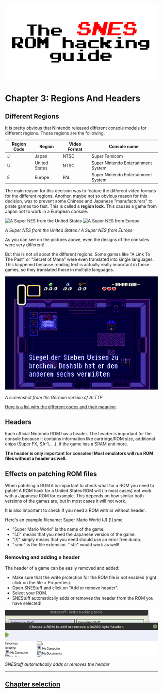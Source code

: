 ![The SNES ROM hacking guide](https://raw.githubusercontent.com/Techcrafter/SNES-ROM-Hacking/main/docs/images/banner.png)

# Chapter 3: Regions And Headers

## Different Regions

It is pretty obvious that Nintendo released different console models for different regions. Those regions are the following:

|Region Code|Region       |Video Format|Console name                       |
|-----------|-------------|------------|-----------------------------------|
|J          |Japan        |NTSC        |Super Famicom                      |
|U          |United States|NTSC        |Super Nintendo Entertainment System|
|E          |Europe       |PAL         |Super Nintendo Entertainment System|

The main reason for this decision was to feature the different video formats for the different regions.
Another, maybe not so obvious reason for this decision, was to prevent some Chinese and Japanese "manufacturers" to pirate games too fast. This is called a **region lock**. This causes a game from Japan not to work in a European console.

![A Super NES from the United States](https://c4.wallpaperflare.com/wallpaper/388/1016/1009/computer-game-console-device-electronics-wallpaper-preview.jpg) ![A Super NES from Europe](https://c4.wallpaperflare.com/wallpaper/74/954/404/snes-wallpaper-preview.jpg)

*A Super NES from the United States / A Super NES from Europe*

As you can see on the pictures above, even the designs of the consoles were very different!

But this is not all about the different regions. Some games like "A Link To The Past" or "Secret of Mana" were even translated into single languages. This happened because reading text is actually really important in those games, so they translated those in multiple languages.

![A screenshot from the German version of ALTTP](https://raw.githubusercontent.com/Techcrafter/SNES-ROM-Hacking/main/docs/images/german-alttp.png)

*A screenshot from the German version of ALTTP*

[Here is a list with the different codes and their meaning](https://www.emuparadise.me/help/romnames.php).

## Headers

Each official Nintendo ROM has a header. The header is important for the console because it contains information like cartridge/ROM size, additional chips (Super FX, SA-1, ...), if the game has a SRAM and more.

**The header is only important for consoles! Most emulators will run ROM files without a header as well.**

## Effects on patching ROM files

When patching a ROM it is important to check what for a ROM you need to patch!
A ROM hack for a United States ROM will (in most cases) not work with a Japanese ROM for example.
This depends on how similar both versions of the games are, but in most cases it will not work.

It is also important to check if you need a ROM with or without header.

Here's an example filename:
Super Mario World (J) [!].smc

  * "Super Mario World" is the name of the game.
  * "(J)" means that you need the Japanese version of the game.
  * "[!]" simply means that you need should use an error free dump.
  * ".smc" is the file extension. ".sfc" would work as well!

### Removing and adding a header

The header of a game can be easily removed and added:

  * Make sure that the write protection for the ROM file is not enabled (right click on the file > Properties).
  * Open SNEStuff and click on "Add or remove header".
  * Select your ROM.
  * SNEStuff automatically adds or removes the header from the ROM you have selected!

![SNEStuff automatically adds or removes the header](https://raw.githubusercontent.com/Techcrafter/SNES-ROM-Hacking/main/docs/images/add-remove-header.png)

*SNEStuff automatically adds or removes the header*

___

## [Chapter selection](https://github.com/Techcrafter/SNES-ROM-Hacking/blob/main/README.md)